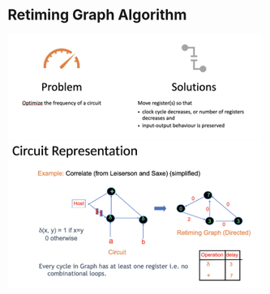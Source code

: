 # Retiming Graph Algorithm

<p align="center">
<img src="images/problem-solution.png">
<img src="images/circuit-representation.png">
</p>